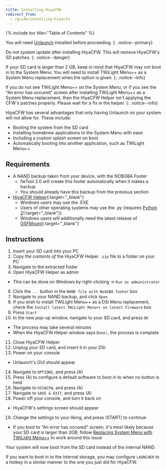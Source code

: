```yaml
---
title: Installing HiyaCFW
redirect_from:
  - /guide/installing-hiyacfw
---
```


{% include toc title="Table of Contents" %}

You will need [Unlaunch](installing-unlaunch/) installed before proceeding.
{: .notice--primary}

Do not system update after installing HiyaCFW. This will remove HiyaCFW's SD patches.
{: .notice--danger}

If your SD card is larger than 2 GB, keep in mind that HiyaCFW may not boot in to the System Menu. You will need to install TWiLight Menu++ as a System Menu replacement when the option is given.
{: .notice--info}

If you do not see TWiLight Menu++ on the System Menu, or if you see the "An error has occured" screen after installing TWiLight Menu++ as a System Menu replacement, then the HiyaCFW Helper isn't applying the CFW's patches properly. Please wait for a fix in the helper.
{: .notice--info}

HiyaCFW has several advantages that only having Unlaunch on your system will not allow for. These include:
- Booting the system from the SD card
- Installing homebrew applications to the System Menu with ease
- Including a custom splash screen on boot
- Automatically booting into another application, such as TWiLight Menu++


## Requirements

- A NAND backup taken from your device, with the NO$GBA Footer
  - fwTool 2.0 will create this footer automatically when it makes a backup
  - You should already have this backup from the previous section
- [HiyaCFW Helper](https://github.com/mondul/HiyaCFW-Helper/releases){:target="_blank"}
  - Windows users may use the .EXE
  - Users of other operating systems may use the .py (requires [Python 2](https://www.python.org/downloads/){:target="_blank"})
  - Windows users will additionally need the latest release of [OSFMount](https://www.osforensics.com/tools/mount-disk-images.html){:target="_blank"}

## Instructions

1. Insert your SD card into your PC
2. Copy *the contents of* the HiyaCFW Helper `.zip` file to a folder on your PC
3. Navigate to the extracted folder
4. Open HiyaCFW Helper as admin
  - This can be done on Windows by right-clicking -> `Run as administrator`
6. Click the `...` button in the `NAND file with No$GBA footer` box
7. Navigate to your NAND backup, and click `Open`
8. If you wish to install TWiLight Menu++ as a DSi Menu replacement, check the `Install latest TWiLight Menu++ on latest firmware` box
9. Press `Start`
10. In the new pop-up window, navigate to your SD card, and press `OK`
  - The process may take several minutes
  - When the HiyaCFW Helper window says `Done!`, the process is complete
11. Close HiyaCFW Helper
12. Unplug your SD card, and insert it in your DSi
13. Power on your console
  - Unlaunch's GUI should appear
14. Navigate to `OPTIONS`, and press (A)
15. Press (A) to configure a default software to boot in to when no button is held
16. Navigate to `HIYACFW`, and press (A)
17. Navigate to `SAVE & EXIT`, and press (A)
18. Power off your console, and turn it back on
  - HiyaCFW's settings screen should appear
19. Change the settings to your liking, and press (START) to continue
  - If you boot to "An error has occured" screen, it's most likely because your SD card is larger than 2GB; follow [Replacing System Menu with TWiLight Menu++](replacing-system-menu-with-twilight-menu++) to work around this issue

Your system will now boot from the SD card instead of the internal NAND.

If you want to boot in to the internal storage, you may configure `LAUNCHER` to a hotkey in a similar manner to the one you just did for HiyaCFW.
